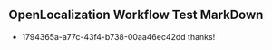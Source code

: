 ## OpenLocalization Workflow Test MarkDown
* 1794365a-a77c-43f4-b738-00aa46ec42dd thanks!

<!--HONumber=Sep16_HO1-->


